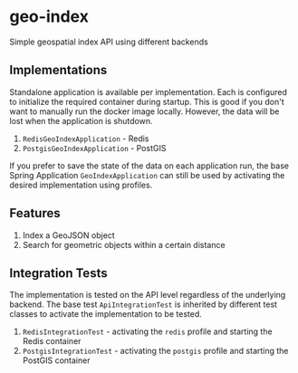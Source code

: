 # geo-index
Simple geospatial index API using different backends

## Implementations

Standalone application is available per implementation. Each is configured to initialize the required container during startup.
This is good if you don't want to manually run the docker image locally. However, the data will be lost when the application is shutdown.

1. `RedisGeoIndexApplication` - Redis
2. `PostgisGeoIndexApplication` - PostGIS

If you prefer to save the state of the data on each application run, the base Spring Application `GeoIndexApplication` can still be used by activating the desired implementation using profiles.

## Features
1. Index a GeoJSON object
2. Search for geometric objects within a certain distance

## Integration Tests

The implementation is tested on the API level regardless of the underlying backend. 
The base test `ApiIntegrationTest` is inherited by different test classes to activate the implementation to be tested.
1. `RedisIntegrationTest` - activating the `redis` profile and starting the Redis container
2. `PostgisIntegrationTest` - activating the `postgis` profile and starting the PostGIS container
